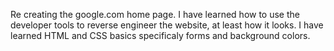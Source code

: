 Re creating the google.com home page. I have learned how to use the developer tools to reverse engineer the website, at least how it looks. I have learned HTML and CSS basics specificaly forms and background colors.